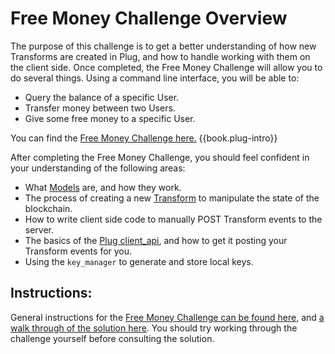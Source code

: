 # Free Money Challenge Overview

The purpose of this challenge is to get a better understanding of how new Transforms are created in Plug, and how to handle working with them on the client side. Once completed, the Free Money Challenge will allow you to do several things. Using a command line interface, you will be able to:

- Query the balance of a specific User.
- Transfer money between two Users.
- Give some free money to a specific User.

You can find the [Free Money Challenge here.](https://github.com/dev-academy-programme/plug-intro)
{{book.plug-intro}}

After completing the Free Money Challenge, you should feel confident in your understanding of the following areas:

- What [Models](../plug/models.md) are, and how they work.
- The process of creating a new [Transform](../plug/transforms.md) to manipulate the state of the blockchain.
- How to write client side code to manually POST Transform events to the server.
- The basics of the [Plug client_api](../plug/api-client.md), and how to get it posting your Transform events for you.
- Using the `key_manager` to generate and store local keys.

## Instructions:

General instructions for the [Free Money Challenge can be found here,](https://github.com/dev-academy-programme/plug-intro) and [a walk through of the solution here]('./free-money-solution'). You should try working through the challenge yourself before consulting the solution.
